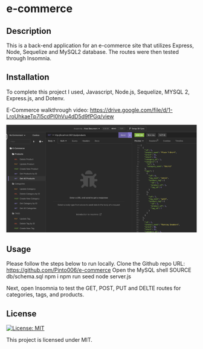 # e-commerce

## Description
This is a back-end application for an e-commerce site that utilizes Express, Node, Sequelize and MySQL2 database.  The routes were then tested through Insomnia.  
 

## Installation
To complete this project I used, Javascript, Node.js, Sequelize, MYSQL 2, Express.js, and Dotenv.  

E-Commerce walkthrough video:  https://drive.google.com/file/d/1-LroUhkaeTp7l5cdPI0hVu4dD5d9fPGq/view

![Alt text](images/Screenshot.png)

## Usage
Please follow the steps below to run locally. 
Clone the Github repo 
    URL: https://github.com/Pinto006/e-commerce
Open the MySQL shell 
SOURCE db/schema.sql
npm i
npm run seed
node server.js

Next, open Insomnia to test the GET, POST, PUT and DELTE routes for categories, tags, and products. 

## License

[![License: MIT](https://img.shields.io/badge/License-MIT-yellow.svg)](https://opensource.org/licenses/MIT)

This project is licensed under MIT.